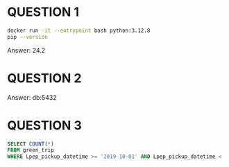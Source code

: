 # QUESTION 1

```bash
docker run -it --entrypoint bash python:3.12.8
pip --version
```
Answer: 24.2

# QUESTION 2 

Answer: db:5432

# QUESTION 3

```SQL
SELECT COUNT(*) 
FROM green_trip
WHERE Lpep_pickup_datetime >= '2019-10-01' AND Lpep_pickup_datetime < '2019-11-01' AND trip_distance > 1 AND  ;
```
